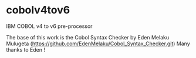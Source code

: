 # cobolv4tov6
IBM COBOL v4 to v6 pre-processor

The base of this work is the Cobol Syntax Checker by Eden Melaku Mulugeta (https://github.com/EdenMelaku/Cobol_Syntax_Checker.git)
Many thanks to Eden !

